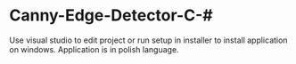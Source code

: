 # Canny-Edge-Detector-C-#


Use visual studio to edit project or run setup in installer to install application on windows.
Application is in polish language.
